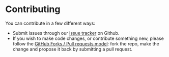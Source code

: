 # Contributing

You can contribute in a few different ways:

* Submit issues through our [issue tracker](https://github.com/bbva/qed/issues) on Github.
* If you wish to make code changes, or contribute something new, please follow the
[GitHub Forks / Pull requests model](https://help.github.com/articles/fork-a-repo/):
fork the repo, make the change and propose it back by submitting a pull request.
